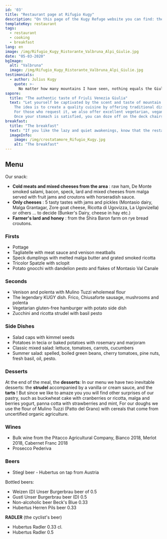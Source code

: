 ```yaml
---
id: '03'
title: "Restaurant page at Rifugio Kugy"
description: "On this page of the Kugy Refuge website you can find: the menu of our dishes, the offer of wines and beers."
templateKey: restaurant
tags:
  - restaurant
  - cooking
  - breakfast
lang: en
image: /img/Rifugio_Kugy_Ristorante_Valbruna_Alpi_Giulie.jpg
date: "05-03-2020"
bgImage:
  alt: "Valbruna"
  image: /img/Rifugio_Kugy_Ristorante_Valbruna_Alpi_Giulie.jpg
testimonials:
  - author: Julius Kugy
    quote: >-
      No matter how many mountains I have seen, nothing equals the Giulie. The dreams of youth created the homeland of my soul.
sapore:
  title: "The authentic taste of Friuli Venezia Giulia"
  text: "Let yourself be captivated by the scent and taste of mountain cuisine, relax in the garden or in our intimate dining room, savor our dishes characterized by the typicality of the territory and the love of those who prepare them.
    The idea is to create a quality cuisine by offering traditional dishes and seasonal dishes. In addition to the set menu, in fact, we will offer you winter specialties such as jota, autumn ones like plum dumplings or spring ones like wild herb and flower soup. From cheese appetizers to homemade desserts, from soups to dumplings, from game to vegetable side dishes, what we care about most is selecting the best ingredients.
    For those who request it, we also offer excellent vegetarian, vegan and gluten-free alternatives.
    Once your stomach is satisfied, you can doze off on the deck chairs or continue your journey along the many trails and cross-country ski tracks in the valley. You will always find us here waiting for you, perhaps at aperitif time, to drink a refreshing draft beer or sip a hugo spritz."
breakfast:
  title: "The breakfast"
  text: "If you like the lazy and quiet awakenings, know that the restaurant will remain open until late morning and expect to find coffee, cappuccinos, teas, juices and a variety of desserts including sweet braid, fluffy and simple four-quarter cakes with ancient grains, and who knows, sometimes even good homemade bread."
  imageInfo:
    image: /img/crostatamore_Rifugio_Kugy.jpg
    alt: "The breakfast"
---
```


## Menu

Our snack:
- **Cold meats and mixed cheeses from the area** : raw ham, De Monte smoked salami, bacon, speck, lard and mixed cheeses from malga served with fruit jams and croutons with horseradish sauce.
- **Only cheeses** : 5 tasty tastes with jams and pickles (Montasio dairy, Malga Grantagar, Zore goat cheese, Ricotta di Ugovizza, La Ugovizella) or others ... to decide (Bunker's Dairy, cheese in hay etc.)
- **Farmer's lard and honey** : from the Shira Baron farm on rye bread croutons.

### Firsts

- Pottage
- Tagliatelle with meat sauce and venison meatballs
- Speck dumplings with melted malga butter and grated smoked ricotta
- Tricolor Spatzle with sclopit
- Potato gnocchi with dandelion pesto and flakes of Montasio Val Canale

### Seconds

- Venison and polenta with Mulino Tuzzi wholemeal flour
- The legendary KUGY dish. Frico, Chiusaforte sausage, mushrooms and polenta
- Vegetarian gluten-free hamburger with potato side dish
- Zucchini and ricotta strudel with basil pesto

### Side Dishes

- Salad caps with kimmel seeds
- Potatoes in tecia or baked potatoes with rosemary and marjoram
- Classic mixed salad: lettuce, tomatoes, carrots, cucumbers
- Summer salad: spelled, boiled green beans, cherry tomatoes, pine nuts, fresh basil, oil, pesto.


### Desserts

At the end of the meal, the **desserts**:
In our menu we have two inevitable desserts: the **strudel** accompanied by a vanilla or cream sauce, and the **tarts** ! But since we like to amaze you you will find other surprises of our pastry, such as buckwheat cake with cranberries or ricotta, malga and berries yogurt, panna cotta with strawberries and mint, For our doughs we use the flour of Mulino Tuzzi (Patto del Grano) with cereals that come from uncertified organic agriculture.

### Wines

- Bulk wine from the Pitacco Agricultural Company, Bianco 2018, Merlot 2018, Cabernet Franc 2018
- Prosecco Pederiva

### Beers

- Stiegl beer - Hubertus on tap from Austria

Bottled beers:

- Weizen (D) Unser Burgerbrau beer of 0.5
- Gustl Unser Burgerbrau beer (D) 0.5
- Non-alcoholic beer Beck's Blue 0.33
- Hubertus Herren Pils beer 0.33


**RADLER** (the cyclist's beer)
- Hubertus Radler 0.33 cl.
- Hubertus Radler 0.5

